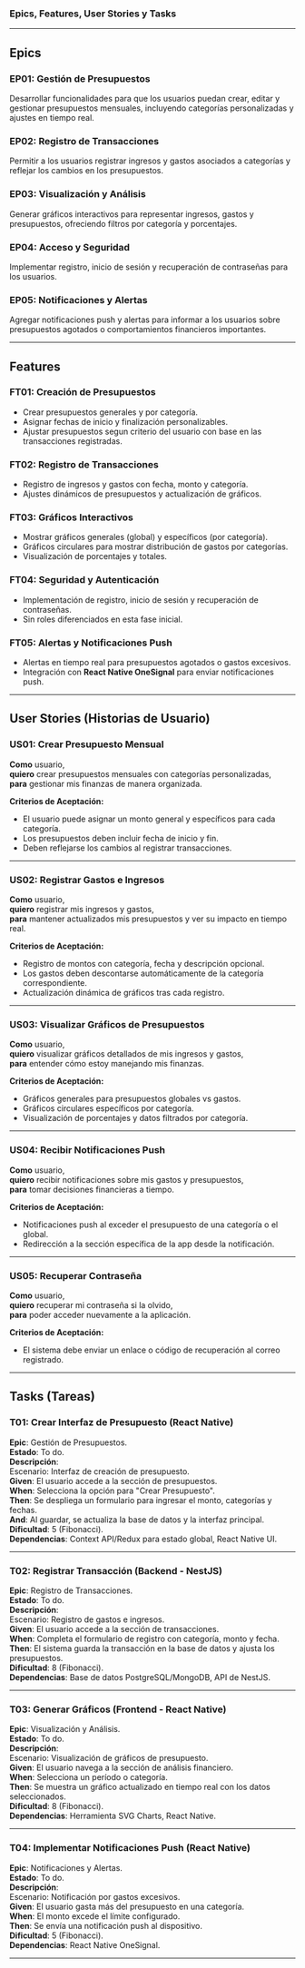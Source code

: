 ### **Epics, Features, User Stories y Tasks**  

---

## **Epics**  

### **EP01: Gestión de Presupuestos**  
Desarrollar funcionalidades para que los usuarios puedan crear, editar y gestionar presupuestos mensuales, incluyendo categorías personalizadas y ajustes en tiempo real.  

### **EP02: Registro de Transacciones**  
Permitir a los usuarios registrar ingresos y gastos asociados a categorías y reflejar los cambios en los presupuestos.  

### **EP03: Visualización y Análisis**  
Generar gráficos interactivos para representar ingresos, gastos y presupuestos, ofreciendo filtros por categoría y porcentajes.  

### **EP04: Acceso y Seguridad**  
Implementar registro, inicio de sesión y recuperación de contraseñas para los usuarios.  

### **EP05: Notificaciones y Alertas**  
Agregar notificaciones push y alertas para informar a los usuarios sobre presupuestos agotados o comportamientos financieros importantes.  

---

## **Features**  

### **FT01: Creación de Presupuestos**  
- Crear presupuestos generales y por categoría.  
- Asignar fechas de inicio y finalización personalizables.  
- Ajustar presupuestos segun criterio del usuario con base en las transacciones registradas.  

### **FT02: Registro de Transacciones**  
- Registro de ingresos y gastos con fecha, monto y categoría.  
- Ajustes dinámicos de presupuestos y actualización de gráficos.  

### **FT03: Gráficos Interactivos**  
- Mostrar gráficos generales (global) y específicos (por categoría).  
- Gráficos circulares para mostrar distribución de gastos por categorías.  
- Visualización de porcentajes y totales.  

### **FT04: Seguridad y Autenticación**  
- Implementación de registro, inicio de sesión y recuperación de contraseñas.  
- Sin roles diferenciados en esta fase inicial.  

### **FT05: Alertas y Notificaciones Push**  
- Alertas en tiempo real para presupuestos agotados o gastos excesivos.  
- Integración con **React Native OneSignal** para enviar notificaciones push.  

---

## **User Stories (Historias de Usuario)**  

### **US01: Crear Presupuesto Mensual**  
**Como** usuario,  
**quiero** crear presupuestos mensuales con categorías personalizadas,  
**para** gestionar mis finanzas de manera organizada.  

**Criterios de Aceptación:**  
- El usuario puede asignar un monto general y específicos para cada categoría.  
- Los presupuestos deben incluir fecha de inicio y fin.  
- Deben reflejarse los cambios al registrar transacciones.  

---

### **US02: Registrar Gastos e Ingresos**  
**Como** usuario,  
**quiero** registrar mis ingresos y gastos,  
**para** mantener actualizados mis presupuestos y ver su impacto en tiempo real.  

**Criterios de Aceptación:**  
- Registro de montos con categoría, fecha y descripción opcional.  
- Los gastos deben descontarse automáticamente de la categoría correspondiente.  
- Actualización dinámica de gráficos tras cada registro.  

---

### **US03: Visualizar Gráficos de Presupuestos**  
**Como** usuario,  
**quiero** visualizar gráficos detallados de mis ingresos y gastos,  
**para** entender cómo estoy manejando mis finanzas.  

**Criterios de Aceptación:**  
- Gráficos generales para presupuestos globales vs gastos.  
- Gráficos circulares específicos por categoría.  
- Visualización de porcentajes y datos filtrados por categoría.  

---

### **US04: Recibir Notificaciones Push**  
**Como** usuario,  
**quiero** recibir notificaciones sobre mis gastos y presupuestos,  
**para** tomar decisiones financieras a tiempo.  

**Criterios de Aceptación:**  
- Notificaciones push al exceder el presupuesto de una categoría o el global.  
- Redirección a la sección específica de la app desde la notificación.  

---

### **US05: Recuperar Contraseña**  
**Como** usuario,  
**quiero** recuperar mi contraseña si la olvido,  
**para** poder acceder nuevamente a la aplicación.  

**Criterios de Aceptación:**  
- El sistema debe enviar un enlace o código de recuperación al correo registrado.  

---

## **Tasks (Tareas)**  

### **T01: Crear Interfaz de Presupuesto (React Native)**  
**Epic**: Gestión de Presupuestos.  
**Estado**: To do.  
**Descripción**:  
Escenario: Interfaz de creación de presupuesto.  
**Given**: El usuario accede a la sección de presupuestos.  
**When**: Selecciona la opción para "Crear Presupuesto".  
**Then**: Se despliega un formulario para ingresar el monto, categorías y fechas.  
**And**: Al guardar, se actualiza la base de datos y la interfaz principal.  
**Dificultad**: 5 (Fibonacci).  
**Dependencias**: Context API/Redux para estado global, React Native UI.  

---

### **T02: Registrar Transacción (Backend - NestJS)**  
**Epic**: Registro de Transacciones.  
**Estado**: To do.  
**Descripción**:  
Escenario: Registro de gastos e ingresos.  
**Given**: El usuario accede a la sección de transacciones.  
**When**: Completa el formulario de registro con categoría, monto y fecha.  
**Then**: El sistema guarda la transacción en la base de datos y ajusta los presupuestos.  
**Dificultad**: 8 (Fibonacci).  
**Dependencias**: Base de datos PostgreSQL/MongoDB, API de NestJS.  

---

### **T03: Generar Gráficos (Frontend - React Native)**  
**Epic**: Visualización y Análisis.  
**Estado**: To do.  
**Descripción**:  
Escenario: Visualización de gráficos de presupuesto.  
**Given**: El usuario navega a la sección de análisis financiero.  
**When**: Selecciona un período o categoría.  
**Then**: Se muestra un gráfico actualizado en tiempo real con los datos seleccionados.  
**Dificultad**: 8 (Fibonacci).  
**Dependencias**: Herramienta SVG Charts, React Native.  

---

### **T04: Implementar Notificaciones Push (React Native)**  
**Epic**: Notificaciones y Alertas.  
**Estado**: To do.  
**Descripción**:  
Escenario: Notificación por gastos excesivos.  
**Given**: El usuario gasta más del presupuesto en una categoría.  
**When**: El monto excede el límite configurado.  
**Then**: Se envía una notificación push al dispositivo.  
**Dificultad**: 5 (Fibonacci).  
**Dependencias**: React Native OneSignal.  

---